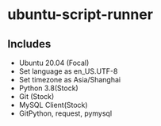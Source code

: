 # ubuntu-script-runner

## Includes

- Ubuntu 20.04 (Focal)
- Set language as en_US.UTF-8
- Set timezone as Asia/Shanghai
- Python 3.8(Stock)
- Git (Stock)
- MySQL Client(Stock)
- GitPython, request, pymysql
